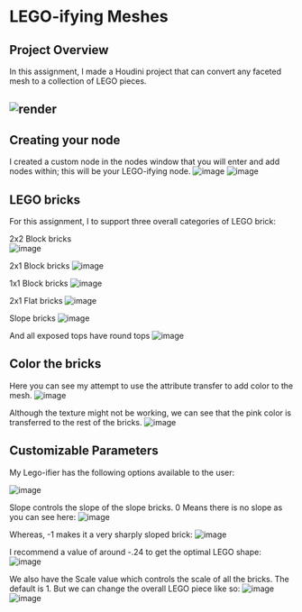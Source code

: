 # LEGO-ifying Meshes

## Project Overview
In this assignment, I made a Houdini project that can convert any faceted mesh to a collection of LEGO pieces.

![render](https://github.com/kyraSclark/hw03-legos/assets/60115638/21ba9fd9-d85d-4729-811e-8bc401a2d2d1)
---

## Creating your node
I created a custom node in the nodes window that you will enter and add nodes within; this will be your LEGO-ifying node.
![image](https://github.com/kyraSclark/hw03-legos/assets/60115638/afc90988-735e-47a6-8b38-8f82ada3f3ea)
![image](https://github.com/kyraSclark/hw03-legos/assets/60115638/526969e1-7911-4077-ab81-b28424524e3b)

## LEGO bricks
For this assignment, I to support three overall categories of LEGO brick:

2x2 Block bricks  
![image](https://github.com/kyraSclark/hw03-legos/assets/60115638/888d4344-2495-4196-94f1-83462cec056f)

2x1 Block bricks
![image](https://github.com/kyraSclark/hw03-legos/assets/60115638/fefa6e2c-38a3-4119-85c8-42652eca8eea)

1x1 Block bricks
![image](https://github.com/kyraSclark/hw03-legos/assets/60115638/2154482b-8715-41b1-851d-81178bc0cb26)

2x1 Flat bricks
![image](https://github.com/kyraSclark/hw03-legos/assets/60115638/6af32108-8aee-4667-b565-274d8a59d431)

Slope bricks
![image](https://github.com/kyraSclark/hw03-legos/assets/60115638/43dd7958-8e76-41ec-900b-23eec4955e67)

And all exposed tops have round tops
![image](https://github.com/kyraSclark/hw03-legos/assets/60115638/09240227-70b0-48b4-8c6a-56d7559d8af6)

## Color the bricks
Here you can see my attempt to use the attribute transfer to add color to the mesh. 
![image](https://github.com/kyraSclark/hw03-legos/assets/60115638/523a8462-ca1a-4fe6-8840-980f61adf147)

Although the texture might not be working, we can see that the pink color is transferred to the rest of the bricks. 
![image](https://github.com/kyraSclark/hw03-legos/assets/60115638/18530d0d-e382-4eb2-8346-94d2b8b8c7a6)

## Customizable Parameters
My Lego-ifier has the following options available to the user: 

![image](https://github.com/kyraSclark/hw03-legos/assets/60115638/a359ddca-5b55-4e86-bc9a-a9a8afe4c486)

Slope controls the slope of the slope bricks. 0 Means there is no slope as you can see here: 
![image](https://github.com/kyraSclark/hw03-legos/assets/60115638/ee95cc0d-d647-4591-a2d5-7a62304574f6)

Whereas, -1 makes it a very sharply sloped brick:
![image](https://github.com/kyraSclark/hw03-legos/assets/60115638/2cc5f2e2-7e44-4b95-974c-0234b18955ee)

I recommend a value of around -.24 to get the optimal LEGO shape: 
![image](https://github.com/kyraSclark/hw03-legos/assets/60115638/cd64c056-703b-46f6-9d15-be18396d9346)

We also have the Scale value which controls the scale of all the bricks. The default is 1. But we can change the overall LEGO piece like so: 
![image](https://github.com/kyraSclark/hw03-legos/assets/60115638/d3c8e2bf-e521-404f-8fdc-00534225804b)
![image](https://github.com/kyraSclark/hw03-legos/assets/60115638/f3112206-f321-4471-87b6-cf467bdbb9bf)





